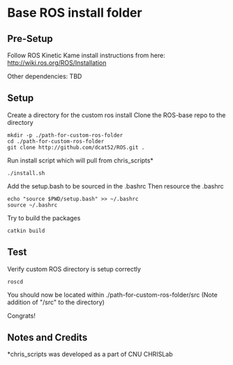 # Base ROS install folder

## Pre-Setup

Follow ROS Kinetic Kame install instructions from here:
http://wiki.ros.org/ROS/Installation

Other dependencies:
TBD

## Setup

Create a directory for the custom ros install
Clone the ROS-base repo to the directory
```
mkdir -p ./path-for-custom-ros-folder
cd ./path-for-custom-ros-folder
git clone http://github.com/dcat52/ROS.git .
```

Run install script which will pull from chris_scripts*
```
./install.sh
```

Add the setup.bash to be sourced in the .bashrc
Then resource the .bashrc
```
echo "source $PWD/setup.bash" >> ~/.bashrc
source ~/.bashrc
```

Try to build the packages
```
catkin build
```

## Test

Verify custom ROS directory is setup correctly
```
roscd
```
You should now be located within ./path-for-custom-ros-folder/src
(Note addition of "/src" to the directory)

Congrats!

## Notes and Credits

*chris_scripts was developed as a part of CNU CHRISLab

